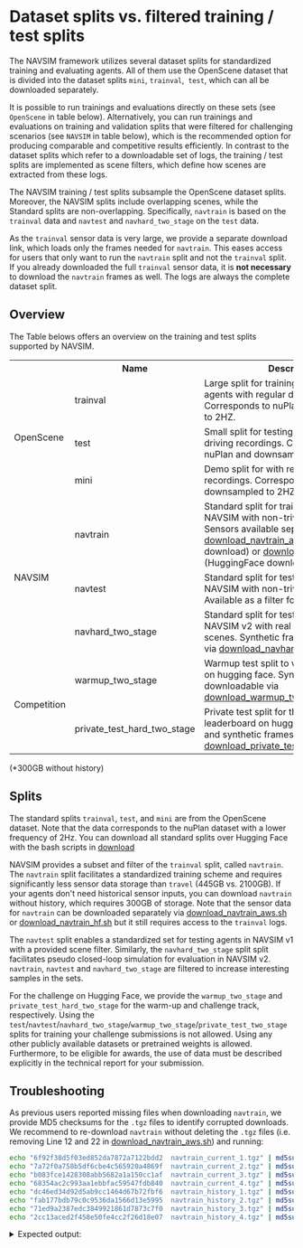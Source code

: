 # Dataset splits vs. filtered training / test splits

The NAVSIM framework utilizes several dataset splits for standardized training and evaluating agents.
All of them use the OpenScene dataset that is divided into the dataset splits `mini`, `trainval`,` test`, which can all be downloaded separately.

It is possible to run trainings and evaluations directly on these sets (see `OpenScene` in table below).
Alternatively, you can run trainings and evaluations on training and validation splits that were filtered for challenging scenarios (see `NAVSIM` in table below), which is the recommended option for producing comparable and competitive results efficiently.
In contrast to the dataset splits which refer to a downloadable set of logs, the training / test splits are implemented as scene filters, which define how scenes are extracted from these logs.

The NAVSIM training / test splits subsample the OpenScene dataset splits.
Moreover, the NAVSIM splits include overlapping scenes, while the Standard splits are non-overlapping.
Specifically, `navtrain` is based on the `trainval` data and `navtest` and `navhard_two_stage` on the `test` data.

As the `trainval` sensor data is very large, we provide a separate download link, which loads only the frames needed for `navtrain`.
This eases access for users that only want to run the `navtrain` split and not the `trainval` split. If you already downloaded the full `trainval` sensor data, it is **not necessary** to download the `navtrain` frames as well.
The logs are always the complete dataset split.

## Overview

The Table belows offers an overview on the training and test splits supported by NAVSIM.

<table border="0">
    <tr>
        <th></th>
        <th>Name</th>
        <th>Description</th>
        <th>Logs</th>
        <th>Sensors</th>
        <th>Config parameters</th>
    </tr>
    <tr>
        <td rowspan="3">OpenScene</td>
        <td>trainval</td>
        <td>Large split for training and validating agents with regular driving recordings. Corresponds to nuPlan and downsampled to 2HZ.</td>
        <td>14GB</td>
        <td>>2000GB</td>
        <td>
        train_test_split=trainval
        </td>
    </tr>
    <tr>
        <td>test</td>
        <td>Small split for testing agents with regular driving recordings. Corresponds to nuPlan and downsampled to 2HZ.</td>
        <td>1GB</td>
        <td>217GB</td>
        <td>
        train_test_split=test
        </td>
    </tr>
    <tr>
        <td>mini</td>
        <td>Demo split for with regular driving recordings. Corresponds to nuPlan and downsampled to 2HZ.</td>
        <td>1GB</td>
        <td>151GB</td>
        <td>
        train_test_split=mini
        </td>
    </tr>
    <tr>
        <td rowspan="3">NAVSIM</td>
        <td>navtrain</td>
        <td>Standard split for training agents in NAVSIM with non-trivial driving scenes. Sensors available separately in <a href="https://github.com/autonomousvision/navsim/blob/main/download/download_navtrain_aws.sh">download_navtrain_aws.sh</a> (AWS download) or <a href="https://github.com/autonomousvision/navsim/blob/main/download/download_navtrain_hf.sh">download_navtrain_hf.sh</a> (HuggingFace download).</td>
        <td>14GB</td>
        <td>445GB*</td>
        <td>
        train_test_split=navtrain
        </td>
    </tr>
    <tr>
        <td>navtest</td>
        <td>Standard split for testing agents in NAVSIM with non-trivial driving scenes. Available as a filter for test split.</td>
        <td>983MB</td>
        <td>223GB</td>
        <td>
        train_test_split=navtest
        </td>
    </tr>
    <tr>
        <td>navhard_two_stage</td>
        <td>Standard split for testing agents in NAVSIM v2 with real and synthetic driving scenes. Synthetic frames downloadable via <a href="https://github.com/autonomousvision/navsim/blob/main/download/download_navhard_two_stage.sh">download_navhard_two_stage.sh</a>.</td>
        <td>892MB</td>
        <td>31GB</td>
        <td>
        train_test_split=navhard_two_stage
        </td>
    </tr>
    <tr>
        <td rowspan="2">Competition</td>
        <td>warmup_two_stage</td>
        <td>Warmup test split to validate submission on hugging face. Synthetic frames downloadable via <a href="https://github.com/autonomousvision/navsim/blob/main/download/download_warmup_two_stage.sh">download_warmup_two_stage.sh</a>.</td>
        <td>27MB</td>
        <td>1.2G</td>
        <td>
        train_test_split=warmup_two_stage
        </td>
    </tr>
    <tr>
        <td>private_test_hard_two_stage</td>
        <td>Private test split for the challenge leaderboard on hugging face. Original and synthetic frames downloadable via <a href="https://github.com/autonomousvision/navsim/blob/main/download/download_private_test_hard_two_stage.sh">download_private_test_hard_two_stage.sh</a></td>
        <td>14MB</td>
        <td>11GB</td>
        <td>
        train_test_split=private_test_hard_two_stage
        </td>
    </tr>
</table>

(*300GB without history)

## Splits

The standard splits `trainval`, `test`, and `mini` are from the OpenScene dataset. Note that the data corresponds to the nuPlan dataset with a lower frequency of 2Hz. You can download all standard splits over Hugging Face with the bash scripts in [download](../download)

NAVSIM provides a subset and filter of the `trainval` split, called `navtrain`. The `navtrain` split facilitates a standardized training scheme and requires significantly less sensor data storage than `travel` (445GB vs. 2100GB). If your agents don't need historical sensor inputs, you can download `navtrain` without history, which requires 300GB of storage. Note that the sensor data for `navtrain` can be downloaded separately via <a href="https://github.com/autonomousvision/navsim/blob/main/download/download_navtrain_aws.sh">download_navtrain_aws.sh</a> or <a href="https://github.com/autonomousvision/navsim/blob/main/download/download_navtrain_hf.sh">download_navtrain_hf.sh</a> but it still requires access to the `trainval` logs.

The `navtest` split enables a standardized set for testing agents in NAVSIM v1 with a provided scene filter. Similarly, the `navhard_two_stage` split split facilitates pseudo closed-loop simulation for evaluation in NAVSIM v2. `navtrain`, `navtest` and `navhard_two_stage` are filtered to increase interesting samples in the sets.

For the challenge on Hugging Face, we provide the `warmup_two_stage` and `private_test_hard_two_stage` for the warm-up and challenge track, respectively. Using the `test`/`navtest`/`navhard_two_stage`/`warmup_two_stage`/`private_test_two_stage` splits for training your challenge submissions is not allowed. Using any other publicly available datasets or pretrained weights is allowed. Furthermore, to be eligible for awards, the use of data must be described explicitly in the technical report for your submission.

## Troubleshooting

As previous users reported missing files when downloading `navtrain`, we provide MD5 checksums for the `.tgz` files to identify corrupted downloads. We recommend to re-download `navtrain` without deleting the `.tgz` files (i.e. removing Line 12 and 22 in [download_navtrain_aws.sh](https://github.com/autonomousvision/navsim/blob/main/download/download_navtrain_aws.sh)) and running:

```bash
echo "6f92f38d5f03ed852da7872a7122bdd2  navtrain_current_1.tgz" | md5sum -c -
echo "7a72f0a758b5df6cbe4c565920a4869f  navtrain_current_2.tgz" | md5sum -c -
echo "b083fce1428308abb5682a1a150cc1af  navtrain_current_3.tgz" | md5sum -c -
echo "68354ac2c993aa1ebbfac59547fdb840  navtrain_current_4.tgz" | md5sum -c -
echo "dc46ed34d92d5ab9cc1464d67b72fbf6  navtrain_history_1.tgz" | md5sum -c -
echo "fab177bdb79c0c9536da1566d13e5995  navtrain_history_2.tgz" | md5sum -c -
echo "71ed9a2387edc3849921861d7873c7f0  navtrain_history_3.tgz" | md5sum -c -
echo "2cc13aced2f458e50fe4cc2f26d18e07  navtrain_history_4.tgz" | md5sum -c -
```

<details>
<summary>Expected output:</summary>

```bash
navtrain_current_1.tgz: OK
navtrain_current_2.tgz: OK
navtrain_current_3.tgz: OK
navtrain_current_4.tgz: OK
navtrain_history_1.tgz: OK
navtrain_history_2.tgz: OK
navtrain_history_3.tgz: OK
navtrain_history_4.tgz: OK
```

</details>
</br>
